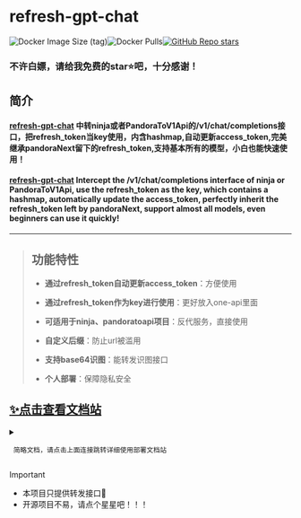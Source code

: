 # refresh-gpt-chat

![Docker Image Size (tag)](https://img.shields.io/docker/image-size/yangclivia/refresh-gpt-chat/latest)![Docker Pulls](https://img.shields.io/docker/pulls/yangclivia/refresh-gpt-chat)[![GitHub Repo stars](https://img.shields.io/github/stars/Yanyutin753/refresh-gpt-chat?style=social)](https://github.com/Yanyutin753/refresh-gpt-chat/stargazers)

### 不许白嫖，请给我免费的star⭐吧，十分感谢！

## 简介 
#### [refresh-gpt-chat](https://github.com/Yanyutin753/refresh-gpt-chat) 中转ninja或者PandoraToV1Api的/v1/chat/completions接口，把refresh_token当key使用，内含hashmap,自动更新access_token,完美继承pandoraNext留下的refresh_token,支持基本所有的模型，小白也能快速使用！
#### [refresh-gpt-chat](https://github.com/Yanyutin753/refresh-gpt-chat) Intercept the /v1/chat/completions interface of ninja or PandoraToV1Api, use the refresh_token as the key, which contains a hashmap, automatically update the access_token, perfectly inherit the refresh_token left by pandoraNext, support almost all models, even beginners can use it quickly!

-----

> ## 功能特性
> 
> * **通过refresh_token自动更新access_token**：方便使用
>   
> * **通过refresh_token作为key进行使用**：更好放入one-api里面
>   
> * **可适用于ninja、pandoratoapi项目**：反代服务，直接使用
>   
> * **自定义后缀**：防止url被滥用
>
> * **支持base64识图**：能转发识图接口
>   
> * **个人部署**：保障隐私安全
> 

## [✨点击查看文档站](https://apifox.com/apidoc/shared-4b9a7517-3f80-47a1-84fc-fcf78827a04a)

<details>
<summary>

     简略文档，请点击上面连接跳转详细使用部署文档站
</summary>

### **环境变量**
- **启动端口号**：server.port=8081
- **URL自定义后缀(选填)**：server.servlet.context-path=/tokensTool
    * 记住前面必须加上/，例如/tokensTool,/tool等
- **refresh_token转access_token的地址**：getAccessTokenUrl=http(s)://ip+port或者域名/auth/refresh_token
- **自定义的/v1/chat/completions接口**（可以为**ninja**/**PandoraToV1Api**/复活的**pandora**等能够通过access_token进行对话的url接口）：
     - **chatUrl**=http(s)://ip+port或者域名/v1/chat/completions
- **ninja的/v1/chat/completions接口**（可以为**ninja**/**PandoraToV1Api**/复活的**pandora**等能够通过access_token进行对话的url接口）
     - **ninja_chatUrl**=http(s)://ip+port或者域名/v1/chat/completions

- ⚠**chatUrl和ninja_chatUrl都是可以通过access_token直接使用的/v1/chat/completions接口**
    - 1.写两个的目的是为了反代多个，而不是单单一个，你可以选择ninja_chatUrl反代ninja的/v1/chat/completions，chatUrl反代PandoraToV1Api的/v1/chat/completions。
    - 2.他们唯一的区别就是chatUrl在你部署的ninja_chatUrl服务的/v1/chat/completions接口请求，而ninja_chatUrl在你部署的ninja_chatUrl服务的ninja/v1/chat/completions端口请求
      
### **java部署详情**

```
# 先拿到管理员权限
sudo su -
# 提示你输入密码进行确认。输入密码并按照提示完成验证。
```

```
# 安装 OpenJDK 17：
sudo apt install openjdk-17-jdk
# 安装完成后，可以通过运行以下命令来验证 JDK 安装：
java -version
```

```
# 填写下面路径
cd （你的jar包的位置）
```

##### 运行程序
```
# 例如
nohup java -jar refresh-gpt-chat-0.0.1-SNAPSHOT.jar --server.port=8081 --server.servlet.context-path=/ --getAccessTokenUrl=http(s)://ip+port/url/auth/refresh_token --chatUrl=http(s)://ip+port或者域名/v1/chat/completions --ninja_chatUrl=http(s)://ip+port或者域名/v1/chat/completions（选填）> myput.log 2>&1 &

# 等待一会 放行8081端口即可运行（自行调整）
```

### **docker部署详情**
```
# 先拉取镜像
docker pull yangclivia/refresh-gpt-chat:latest
```
#### **1.部署refresh-gpt-chat启动命令**
```
docker run -d \
  --restart=always \
  -u root \
  --name refresh-gpt-chat \
  --net=host \
  --pid=host \
  --privileged=true \
  -e JAVA_OPTS="-XX:+UseParallelGC -Xms128m -Xmx128m -XX:MaxMetaspaceSize=128m" \ # 设置JVM参数（可适当调节，并发高可以适当调大点，具体可问gpt了解）
  yangclivia/refresh-gpt-chat:latest \
  --log=info
  --server.port=8081 \
  --server.servlet.context-path=/ 
  --getAccessTokenUrl=http(s)://ip+port/url/auth/refresh_token
  --chatUrl=http(s)://ip+port或者域名/v1/chat/completions
  --ninja_chatUrl=http(s)://ip+port或者域名/v1/chat/completions（选填）

```
----------
### **Docker Compose部署详情**
#### **代码模板**
```
version: '3'
services:
  refresh-gpt-chat:
    image: yangclivia/refresh-gpt-chat:latest
    # Java 的环境变量 （可适当调节，并发高可以适当调大点，具体可问gpt了解）
    environment:  
      - JAVA_OPTS=-XX:+UseParallelGC -Xms128m -Xmx128m -XX:MaxMetaspaceSize=128m  
    container_name: refresh-gpt-chat
    restart: always
    user: root
    network_mode: host
    pid: host
    privileged: true
    command:
      - --log=info
      - --server.port=8081
      - --server.servlet.context-path=/
      - --getAccessTokenUrl=http(s)://ip+port/url/auth/refresh_token
      - --chatUrl=http(s)://ip+port或者域名/v1/chat/completions
      - --ninja_chatUrl=http(s)://ip+port或者域名/v1/chat/completions（选填）
```

##### 启动refresh-gpt-chat
```
cd (你的docker-compose.yml位置)

docker-compose up -d
```

##### 更新refresh-gpt-chat项目代码
```
cd (你的docker-compose.yml位置)

docker-compose pull

docker-compose up -d
```
--------
</details>

> [!important]
>
> * 本项目只提供转发接口🥰
> * 开源项目不易，请点个星星吧！！！
